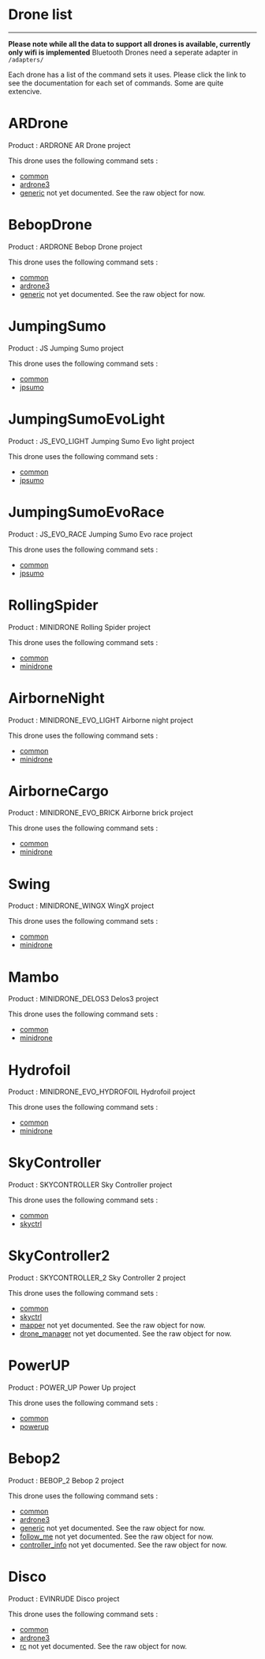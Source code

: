 # Drone list
-------
**Please note while all the data to support all drones is available, currently only wifi is implemented** Bluetooth Drones need a seperate adapter in ` /adapters/ `

Each drone has a list of the command sets it uses. Please click the link to see the documentation for each set of commands. Some are quite extencive.


# ARDrone
Product : ARDRONE
AR Drone project

This drone uses the following command sets :

* [common](https://github.com/RIAEvangelist/node-parrot-drone/tree/master/docs/common.md)
* [ardrone3](https://github.com/RIAEvangelist/node-parrot-drone/tree/master/docs/ardrone3.md)
* [generic](../projects/generic.js) not yet documented. See the raw object for now.

# BebopDrone
Product : ARDRONE
Bebop Drone project

This drone uses the following command sets :

* [common](https://github.com/RIAEvangelist/node-parrot-drone/tree/master/docs/common.md)
* [ardrone3](https://github.com/RIAEvangelist/node-parrot-drone/tree/master/docs/ardrone3.md)
* [generic](../projects/generic.js) not yet documented. See the raw object for now.

# JumpingSumo
Product : JS
Jumping Sumo project

This drone uses the following command sets :

* [common](https://github.com/RIAEvangelist/node-parrot-drone/tree/master/docs/common.md)
* [jpsumo](https://github.com/RIAEvangelist/node-parrot-drone/tree/master/docs/jpsumo.md)

# JumpingSumoEvoLight
Product : JS_EVO_LIGHT
Jumping Sumo Evo light project

This drone uses the following command sets :

* [common](https://github.com/RIAEvangelist/node-parrot-drone/tree/master/docs/common.md)
* [jpsumo](https://github.com/RIAEvangelist/node-parrot-drone/tree/master/docs/jpsumo.md)

# JumpingSumoEvoRace
Product : JS_EVO_RACE
Jumping Sumo Evo race project

This drone uses the following command sets :

* [common](https://github.com/RIAEvangelist/node-parrot-drone/tree/master/docs/common.md)
* [jpsumo](https://github.com/RIAEvangelist/node-parrot-drone/tree/master/docs/jpsumo.md)

# RollingSpider
Product : MINIDRONE
Rolling Spider project

This drone uses the following command sets :

* [common](https://github.com/RIAEvangelist/node-parrot-drone/tree/master/docs/common.md)
* [minidrone](https://github.com/RIAEvangelist/node-parrot-drone/tree/master/docs/minidrone.md)

# AirborneNight
Product : MINIDRONE_EVO_LIGHT
Airborne night project

This drone uses the following command sets :

* [common](https://github.com/RIAEvangelist/node-parrot-drone/tree/master/docs/common.md)
* [minidrone](https://github.com/RIAEvangelist/node-parrot-drone/tree/master/docs/minidrone.md)

# AirborneCargo
Product : MINIDRONE_EVO_BRICK
Airborne brick project

This drone uses the following command sets :

* [common](https://github.com/RIAEvangelist/node-parrot-drone/tree/master/docs/common.md)
* [minidrone](https://github.com/RIAEvangelist/node-parrot-drone/tree/master/docs/minidrone.md)

# Swing
Product : MINIDRONE_WINGX
WingX project

This drone uses the following command sets :

* [common](https://github.com/RIAEvangelist/node-parrot-drone/tree/master/docs/common.md)
* [minidrone](https://github.com/RIAEvangelist/node-parrot-drone/tree/master/docs/minidrone.md)

# Mambo
Product : MINIDRONE_DELOS3
Delos3 project

This drone uses the following command sets :

* [common](https://github.com/RIAEvangelist/node-parrot-drone/tree/master/docs/common.md)
* [minidrone](https://github.com/RIAEvangelist/node-parrot-drone/tree/master/docs/minidrone.md)

# Hydrofoil
Product : MINIDRONE_EVO_HYDROFOIL
Hydrofoil project

This drone uses the following command sets :

* [common](https://github.com/RIAEvangelist/node-parrot-drone/tree/master/docs/common.md)
* [minidrone](https://github.com/RIAEvangelist/node-parrot-drone/tree/master/docs/minidrone.md)

# SkyController
Product : SKYCONTROLLER
Sky Controller project

This drone uses the following command sets :

* [common](https://github.com/RIAEvangelist/node-parrot-drone/tree/master/docs/common.md)
* [skyctrl](https://github.com/RIAEvangelist/node-parrot-drone/tree/master/docs/skyctrl.md)

# SkyController2
Product : SKYCONTROLLER_2
Sky Controller 2 project

This drone uses the following command sets :

* [common](https://github.com/RIAEvangelist/node-parrot-drone/tree/master/docs/common.md)
* [skyctrl](https://github.com/RIAEvangelist/node-parrot-drone/tree/master/docs/skyctrl.md)
* [mapper](../projects/mapper.js) not yet documented. See the raw object for now.
* [drone_manager](../projects/drone_manager.js) not yet documented. See the raw object for now.

# PowerUP
Product : POWER_UP
Power Up project

This drone uses the following command sets :

* [common](https://github.com/RIAEvangelist/node-parrot-drone/tree/master/docs/common.md)
* [powerup](https://github.com/RIAEvangelist/node-parrot-drone/tree/master/docs/powerup.md)

# Bebop2
Product : BEBOP_2
Bebop 2 project

This drone uses the following command sets :

* [common](https://github.com/RIAEvangelist/node-parrot-drone/tree/master/docs/common.md)
* [ardrone3](https://github.com/RIAEvangelist/node-parrot-drone/tree/master/docs/ardrone3.md)
* [generic](../projects/generic.js) not yet documented. See the raw object for now.
* [follow_me](../projects/follow_me.js) not yet documented. See the raw object for now.
* [controller_info](../projects/controller_info.js) not yet documented. See the raw object for now.

# Disco
Product : EVINRUDE
Disco project

This drone uses the following command sets :

* [common](https://github.com/RIAEvangelist/node-parrot-drone/tree/master/docs/common.md)
* [ardrone3](https://github.com/RIAEvangelist/node-parrot-drone/tree/master/docs/ardrone3.md)
* [rc](../projects/rc.js) not yet documented. See the raw object for now.
